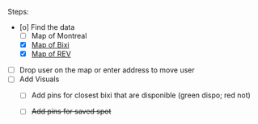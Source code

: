 Steps:
- [o] Find the data
    - [ ] Map of Montreal
    - [X] [Map of Bixi](https://gbfs.velobixi.com/gbfs/gbfs.json)
    - [X] [Map of REV](https://donnees.montreal.ca/en/dataset/pistes-cyclables/resource/0dc6612a-be66-406b-b2d9-59c9e1c65ebf)
- [ ] Drop user on the map or enter address to move user
- [ ] Add Visuals
    - [ ] Add pins for closest bixi that are disponible (green dispo; red not)
    - [ ] ~~Add pins for saved spot~~


